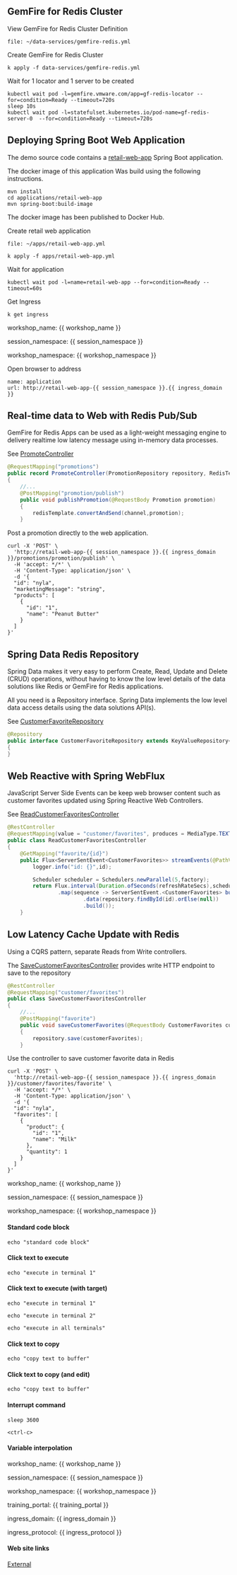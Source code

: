 ## GemFire for Redis Cluster

View GemFire for Redis Cluster Definition
```editor:open-file
file: ~/data-services/gemfire-redis.yml
```


Create GemFire for Redis Cluster

```execute
k apply -f data-services/gemfire-redis.yml
```

Wait for 1 locator and 1 server to be created

```execute
kubectl wait pod -l=gemfire.vmware.com/app=gf-redis-locator --for=condition=Ready --timeout=720s
sleep 10s
kubectl wait pod -l=statefulset.kubernetes.io/pod-name=gf-redis-server-0  --for=condition=Ready --timeout=720s
```
## Deploying Spring Boot Web Application


The demo source code contains a [retail-web-app](https://github.com/Tanzu-Solutions-Engineering/spring-modern-data-architecture/tree/main/applications/retail-web-app)
Spring Boot application. 

The docker image of this application
Was build using the following instructions.

```shell
mvn install
cd applications/retail-web-app
mvn spring-boot:build-image
```

The docker image has been published to Docker Hub.

Create retail web application


```editor:open-file
file: ~/apps/retail-web-app.yml
```

```execute
k apply -f apps/retail-web-app.yml
```

Wait for application

```execute
kubectl wait pod -l=name=retail-web-app --for=condition=Ready --timeout=60s
```

Get Ingress

```execute
k get ingress
```

workshop_name: {{ workshop_name }}

session_namespace: {{ session_namespace }}

workshop_namespace: {{ workshop_namespace }}

Open browser to address
```dashboard:open-dashboard
name: application
url: http://retail-web-app-{{ session_namespace }}.{{ ingress_domain }}
```

## Real-time data to Web with Redis Pub/Sub

GemFire for Redis Apps can be used as a light-weight messaging engine to delivery 
realtime low latency message using in-memory data processes.

See [PromoteController](https://github.com/Tanzu-Solutions-Engineering/spring-modern-data-architecture/blob/main/applications/retail-web-app/src/main/java/com/vmware/retail/controller/PromoteController.java)

```java
@RequestMapping("promotions")
public record PromoteController(PromotionRepository repository, RedisTemplate<String,Promotion> redisTemplate)
{
    //...
    @PostMapping("promotion/publish")
    public void publishPromotion(@RequestBody Promotion promotion)
    {
        redisTemplate.convertAndSend(channel,promotion);
    }
```

Post a promotion directly to the web application.

```execute
curl -X 'POST' \
  'http://retail-web-app-{{ session_namespace }}.{{ ingress_domain }}/promotions/promotion/publish' \
  -H 'accept: */*' \
  -H 'Content-Type: application/json' \
  -d '{
  "id": "nyla",
  "marketingMessage": "string",
  "products": [
    {
      "id": "1",
      "name": "Peanut Butter"
    }
  ]
}'
```

## Spring Data Redis Repository

Spring Data  makes it very easy to perform Create, Read, Update and Delete (CRUD) operations,
without having to know the low level details of the data solutions like Redis or GemFire for Redis
applications.

All you need is a Repository interface. Spring Data implements
the low level data access details using the data solutions API(s).

See [CustomerFavoriteRepository](https://github.com/Tanzu-Solutions-Engineering/spring-modern-data-architecture/blob/main/components/retail-repositories-caching/src/main/java/com/vmware/retail/repository/CustomerFavoriteRepository.java)

```java
@Repository
public interface CustomerFavoriteRepository extends KeyValueRepository<CustomerFavorites,String>
{
}
```
## Web Reactive with Spring WebFlux

JavaScript Server Side Events can be keep web browser content such as customer favorites
updated using Spring Reactive Web Controllers.

See [ReadCustomerFavoritesController](https://github.com/Tanzu-Solutions-Engineering/spring-modern-data-architecture/blob/main/applications/retail-web-app/src/main/java/com/vmware/retail/controller/ReadCustomerFavoritesController.java)

```java
@RestController
@RequestMapping(value = "customer/favorites", produces = MediaType.TEXT_EVENT_STREAM_VALUE)
public class ReadCustomerFavoritesController
{
    @GetMapping("favorite/{id}")
    public Flux<ServerSentEvent<CustomerFavorites>> streamEvents(@PathVariable String id) {
        logger.info("id: {}",id);

        Scheduler scheduler = Schedulers.newParallel(5,factory);
        return Flux.interval(Duration.ofSeconds(refreshRateSecs),scheduler)
                .map(sequence -> ServerSentEvent.<CustomerFavorites> builder()
                        .data(repository.findById(id).orElse(null))
                        .build());
    }
```

## Low Latency Cache Update with Redis

Using a CQRS pattern, separate Reads from Write controllers.

The [SaveCustomerFavoritesController](https://github.com/Tanzu-Solutions-Engineering/spring-modern-data-architecture/blob/main/applications/retail-web-app/src/main/java/com/vmware/retail/controller/SaveCustomerFavoritesController.java) provides write HTTP endpoint to save to the repository

```java
@RestController
@RequestMapping("customer/favorites")
public class SaveCustomerFavoritesController
{
    //...
    @PostMapping("favorite")
    public void saveCustomerFavorites(@RequestBody CustomerFavorites customerFavorites)
    {
        repository.save(customerFavorites);
    }
```

Use the controller to save customer favorite data in Redis

```execute
curl -X 'POST' \
  'http://retail-web-app-{{ session_namespace }}.{{ ingress_domain }}/customer/favorites/favorite' \
  -H 'accept: */*' \
  -H 'Content-Type: application/json' \
  -d '{
  "id": "nyla",
  "favorites": [
    {
      "product": {
        "id": "1",
        "name": "Milk"
      },
      "quantity": 1
    }
  ]
}'
```

workshop_name: {{ workshop_name }}

session_namespace: {{ session_namespace }}

workshop_namespace: {{ workshop_namespace }}


#### Standard code block

```
echo "standard code block"
```

#### Click text to execute

```execute
echo "execute in terminal 1"
```

#### Click text to execute (with target)

```execute-1
echo "execute in terminal 1"
```

```execute-2
echo "execute in terminal 2"
```

```execute-all
echo "execute in all terminals"
```

#### Click text to copy

```copy
echo "copy text to buffer"
```

#### Click text to copy (and edit)

```copy-and-edit
echo "copy text to buffer"
```

#### Interrupt command

```execute
sleep 3600
```

```execute
<ctrl-c>
```

#### Variable interpolation

workshop_name: {{ workshop_name }}

session_namespace: {{ session_namespace }}

workshop_namespace: {{ workshop_namespace }}

training_portal: {{ training_portal }}

ingress_domain: {{ ingress_domain }}

ingress_protocol: {{ ingress_protocol }}

#### Web site links

[External](https://github.com/eduk8s)

